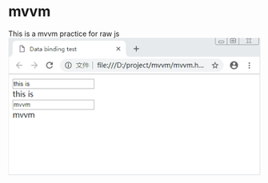 # mvvm
This is a mvvm practice for raw js
![image](https://github.com/ft115637850/mvvm/blob/master/preview.gif)
